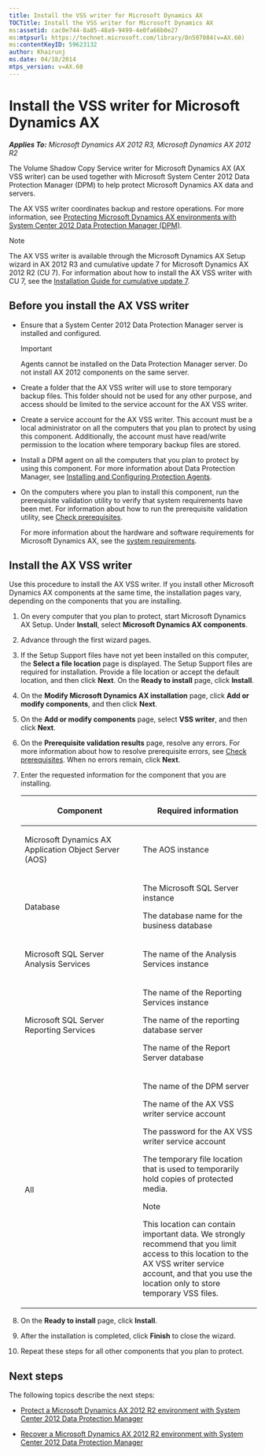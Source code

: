 ```yaml
---
title: Install the VSS writer for Microsoft Dynamics AX
TOCTitle: Install the VSS writer for Microsoft Dynamics AX
ms:assetid: cac0e744-8a85-48a9-9499-4e0fa66b0e27
ms:mtpsurl: https://technet.microsoft.com/library/Dn507084(v=AX.60)
ms:contentKeyID: 59623132
author: Khairunj
ms.date: 04/18/2014
mtps_version: v=AX.60
---
```


# Install the VSS writer for Microsoft Dynamics AX 


_**Applies To:** Microsoft Dynamics AX 2012 R3, Microsoft Dynamics AX 2012 R2_

The Volume Shadow Copy Service writer for Microsoft Dynamics AX (AX VSS writer) can be used together with Microsoft System Center 2012 Data Protection Manager (DPM) to help protect Microsoft Dynamics AX data and servers.

The AX VSS writer coordinates backup and restore operations. For more information, see [Protecting Microsoft Dynamics AX environments with System Center 2012 Data Protection Manager (DPM)](protecting-microsoft-dynamics-ax-environments-with-system-center-2012-data-protection-manager-dpm.md).


> [!NOTE]
> <P>The AX VSS writer is available through the Microsoft Dynamics AX Setup wizard in AX 2012 R3 and cumulative update 7 for Microsoft Dynamics AX 2012 R2 (CU 7). For information about how to install the AX VSS writer with CU 7, see the <A href="https://go.microsoft.com/fwlink/?linkid=329982">Installation Guide for cumulative update 7</A>.</P>



## Before you install the AX VSS writer

  - Ensure that a System Center 2012 Data Protection Manager server is installed and configured.
    

    > [!IMPORTANT]
    > <P>Agents cannot be installed on the Data Protection Manager server. Do not install AX 2012 components on the same server.</P>



  - Create a folder that the AX VSS writer will use to store temporary backup files. This folder should not be used for any other purpose, and access should be limited to the service account for the AX VSS writer.

  - Create a service account for the AX VSS writer. This account must be a local administrator on all the computers that you plan to protect by using this component. Additionally, the account must have read/write permission to the location where temporary backup files are stored.

  - Install a DPM agent on all the computers that you plan to protect by using this component. For more information about Data Protection Manager, see [Installing and Configuring Protection Agents](https://technet.microsoft.com/library/hh758039.aspx).

  - On the computers where you plan to install this component, run the prerequisite validation utility to verify that system requirements have been met. For information about how to run the prerequisite validation utility, see [Check prerequisites](check-prerequisites.md).
    
    For more information about the hardware and software requirements for Microsoft Dynamics AX, see the [system requirements](https://go.microsoft.com/fwlink/?linkid=165377).

## Install the AX VSS writer

Use this procedure to install the AX VSS writer. If you install other Microsoft Dynamics AX components at the same time, the installation pages vary, depending on the components that you are installing.

1.  On every computer that you plan to protect, start Microsoft Dynamics AX Setup. Under **Install**, select **Microsoft Dynamics AX components**.

2.  Advance through the first wizard pages.

3.  If the Setup Support files have not yet been installed on this computer, the **Select a file location** page is displayed. The Setup Support files are required for installation. Provide a file location or accept the default location, and then click **Next**. On the **Ready to install** page, click **Install**.

4.  On the **Modify Microsoft Dynamics AX installation** page, click **Add or modify components**, and then click **Next**.

5.  On the **Add or modify components** page, select **VSS writer**, and then click **Next**.

6.  On the **Prerequisite validation results** page, resolve any errors. For more information about how to resolve prerequisite errors, see [Check prerequisites](check-prerequisites.md). When no errors remain, click **Next**.

7.  Enter the requested information for the component that you are installing.
    
    <table>
    <colgroup>
    <col style="width: 50%" />
    <col style="width: 50%" />
    </colgroup>
    <thead>
    <tr class="header">
    <th><p>Component</p></th>
    <th><p>Required information</p></th>
    </tr>
    </thead>
    <tbody>
    <tr class="odd">
    <td><p>Microsoft Dynamics AX Application Object Server (AOS)</p></td>
    <td><p>The AOS instance</p></td>
    </tr>
    <tr class="even">
    <td><p>Database</p></td>
    <td><p>The Microsoft SQL Server instance</p>
    <p>The database name for the business database</p></td>
    </tr>
    <tr class="odd">
    <td><p>Microsoft SQL Server Analysis Services</p></td>
    <td><p>The name of the Analysis Services instance</p></td>
    </tr>
    <tr class="even">
    <td><p>Microsoft SQL Server Reporting Services</p></td>
    <td><p>The name of the Reporting Services instance</p>
    <p>The name of the reporting database server</p>
    <p>The name of the Report Server database</p></td>
    </tr>
    <tr class="odd">
    <td><p>All</p></td>
    <td><p>The name of the DPM server</p>
    <p>The name of the AX VSS writer service account</p>
    <p>The password for the AX VSS writer service account</p>
    <p>The temporary file location that is used to temporarily hold copies of protected media.</p>
    <div class="alert">

    > [!NOTE]
    > <P>This location can contain important data. We strongly recommend that you limit access to this location to the AX VSS writer service account, and that you use the location only to store temporary VSS files.</P>


    </div></td>
    </tr>
    </tbody>
    </table>


8.  On the **Ready to install** page, click **Install**.

9.  After the installation is completed, click **Finish** to close the wizard.

10. Repeat these steps for all other components that you plan to protect.

## Next steps

The following topics describe the next steps:

  - [Protect a Microsoft Dynamics AX 2012 R2 environment with System Center 2012 Data Protection Manager](protect-a-microsoft-dynamics-ax-2012-r2-environment-with-system-center-2012-data-protection-manager.md)

  - [Recover a Microsoft Dynamics AX 2012 R2 environment with System Center 2012 Data Protection Manager](recover-a-microsoft-dynamics-ax-2012-r2-environment-with-system-center-2012-data-protection-manager.md)

  


